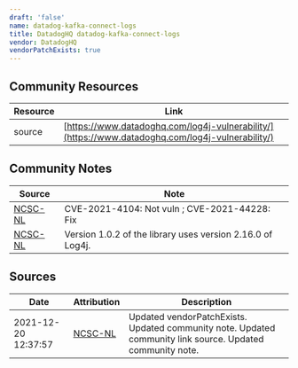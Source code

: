 ```yaml
---
draft: 'false'
name: datadog-kafka-connect-logs
title: DatadogHQ datadog-kafka-connect-logs
vendor: DatadogHQ
vendorPatchExists: true
---
```



## Community Resources
| Resource | Link |
| --- | --- |
| source | [https://www.datadoghq.com/log4j-vulnerability/](https://www.datadoghq.com/log4j-vulnerability/) |

## Community Notes
| Source | Note |
| --- | --- |
| [NCSC-NL](https://github.com/NCSC-NL/log4shell/blob/main/software/README.md) | CVE-2021-4104: Not vuln ; CVE-2021-44228: Fix </ul> |
| [NCSC-NL](https://github.com/NCSC-NL/log4shell/blob/main/software/README.md) | Version 1.0.2 of the library uses version 2.16.0 of Log4j. |

## Sources
| Date | Attribution | Description |
| --- | --- | --- |
| 2021-12-20 12:37:57 | [NCSC-NL](https://github.com/NCSC-NL/log4shell/blob/main/software/README.md) | Updated vendorPatchExists. Updated community note. Updated community link source. Updated community note.  |

